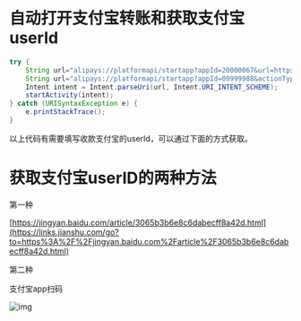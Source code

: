 # 自动打开支付宝转账和获取支付宝userId

```java
try {
    String url="alipays://platformapi/startapp?appId=20000067&url=https://qr.alipay.com/fkx16691c9k1bmk77633i2d"; //跳转支付宝打开url
    String url="alipays://platformapi/startapp?appId=09999988&actionType=toAccount&goBack=NO&amount=100.00&userId=2088932727075219&memo=转账测试";//自动填写收款账号和备注
    Intent intent = Intent.parseUri(url, Intent.URI_INTENT_SCHEME);
    startActivity(intent);
} catch (URISyntaxException e) {
    e.printStackTrace();
}
```

以上代码有需要填写收款支付宝的userId，可以通过下面的方式获取。

# 获取支付宝userID的两种方法

第一种

[https://jingyan.baidu.com/article/3065b3b6e8c6dabecff8a42d.html](https://links.jianshu.com/go?to=https%3A%2F%2Fjingyan.baidu.com%2Farticle%2F3065b3b6e8c6dabecff8a42d.html)

第二种

支付宝app扫码

![img](https://upload-images.jianshu.io/upload_images/24450350-724599c8c9c885b2.jpg?imageMogr2/auto-orient/strip|imageView2/2/w/714/format/webp)